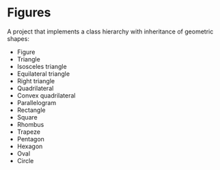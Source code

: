 # Figures
A project that implements a class hierarchy with inheritance of geometric shapes:

- Figure
- Triangle
- Isosceles triangle
- Equilateral triangle
- Right triangle
- Quadrilateral
- Convex quadrilateral
- Parallelogram
- Rectangle
- Square
- Rhombus
- Trapeze
- Pentagon
- Hexagon
- Oval
- Circle

